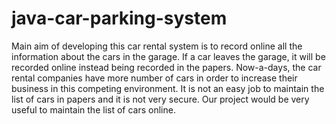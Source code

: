 # java-car-parking-system
Main aim of developing this car rental system is to record online all the information about the cars in the garage. If a car leaves the garage, it will be recorded online instead being recorded in the papers. Now-a-days, the car rental companies have more number of cars in order to increase their business in this competing environment. It is not an easy job to maintain the list of cars in papers and it is not very secure. Our project would be very useful to maintain the list of cars online.
